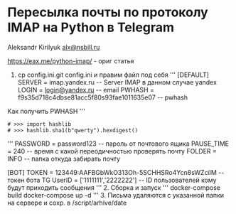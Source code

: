 # Пересылка почты по протоколу IMAP на Python в Telegram
Aleksandr Kirilyuk alx@nsbill.ru

https://eax.me/python-imap/ - ориг статья 

1. cp config.ini.git config.ini и правим файл под себя
'''
[DEFAULT]
SERVER = imap.yandex.ru -- Server IMAP в данном случае yandex  
LOGIN = login@yandex.ru -- email
PWHASH = f9s35d718c4dbse81acc5f80s93fae1011635e07 -- pwhash

Как получить PWHASH
'''
```
# >>> import hashlib        
# >>> hashlib.sha1(b"qwerty").hexdigest()
```
'''
PASSWORD = password123 -- пароль от почтового ящика
PAUSE_TIME = 240 -- время с какой переодичностью проверять почту
FOLDER = INFO -- папка откуда забирать почту

[BOT]
TOKEN = 123449:AAFBGbWkO313Oh-5SCHHSRo4Ycn8sWZcilM -- токен бота TG
UserID = ['1111111','2222222'] -- ID пользователей кому будут приходить сообщения
'''
2. Сборка и запуск
'''
docker-compose build
docker-compose up -d
'''
3. Письма удаляются с указанной папки на сервере и сохр. в /script/arhive/date 

